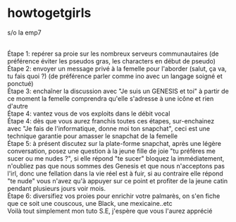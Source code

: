 # howtogetgirls
s/o la emp7

<br> Étape 1: repérer sa proie sur les nombreux serveurs communautaires (de préférence éviter les pseudos gras, les characters en début de pseudo)
<br>  Étape 2: envoyer un message privé à la femelle pour l'aborder (salut, ça va, tu fais quoi ?) (de préférence parler comme ino avec un langage soigné et ponctué)
<br> Étape 3: enchaîner la discussion avec "Je suis un GENESIS et toi" à partir de ce moment la femelle comprendra qu'elle s'adresse à une icône et rien d'autre
<br> Étape 4: vantez vous de vos exploits dans le débit vocal
<br> Étape 4: dès que vous aurez franchis toutes ces étapes, sur-enchainez avec "Je fais de l'informatique, donne moi ton snapchat", ceci est une technique garantie pour amasser le snapchat de la femelle
<br> Étape 5: à présent discutez sur la plate-forme snapchat, après une légère conversation, posez une question à la jeune fille de joie "tu  préfères me sucer ou me nudes ?", si elle répond "te sucer" bloquez la immédiatement, n'oubliez pas que nous sommes des Genesis et que nous n'acceptons pas l'irl, donc une fellation dans la vie réel est à fuir, si au contraire elle répond "te nude" vous n'avez qu'à appuyer sur ce point et profiter de la jeune catin pendant plusieurs jours voir mois.
<br> Étape 6: diversifiez vos proies pour enrichir votre palmarès, on s'en fiche que ce soit une couscous, une Black, une mexicaine..etc
<br> Voilà tout simplement mon tuto S.E, j'espère que vous l'aurez apprécié
